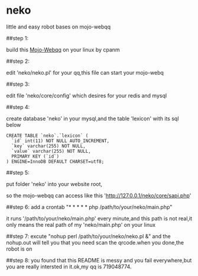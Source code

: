 # neko
little and easy robot bases on mojo-webqq

##step 1:

build this [Mojo-Webqq](https://github.com/sjdy521/Mojo-Webqq) on your linux by cpanm


##step 2:

edit 'neko/neko.pl' for your qq,this file can start your mojo-webq


##step 3:

edit file 'neko/core/config' which desires for your redis and mysql


##step 4:

create database 'neko' in your mysql,and the table 'lexicon' with its sql below

    CREATE TABLE `neko`.`lexicon` (
      `id` int(11) NOT NULL AUTO_INCREMENT,
      `key` varchar(255) NOT NULL,
      `value` varchar(255) NOT NULL,
      PRIMARY KEY (`id`)
    ) ENGINE=InnoDB DEFAULT CHARSET=utf8;


##step 5:

put folder 'neko' into your website root,

so the mojo-webqq can access like this 'http://127.0.0.1/neko/core/sapi.php'


##step 6:
add a crontab "* * * * * php /path/to/your/neko/main.php"

it runs '/path/to/your/neko/main.php' every minute,and this path is not real,it only means the real path of my 'neko/main.php' on your linux


##step 7:
excute "nohup perl /path/to/your/neko/neko.pl &"
and the nohup.out will tell you that you need scan the qrcode.when you done,the robot is on


##step 8:
you found that this README is messy and you fail everywhere,but you are really intersted in it.ok,my qq is 719048774.



